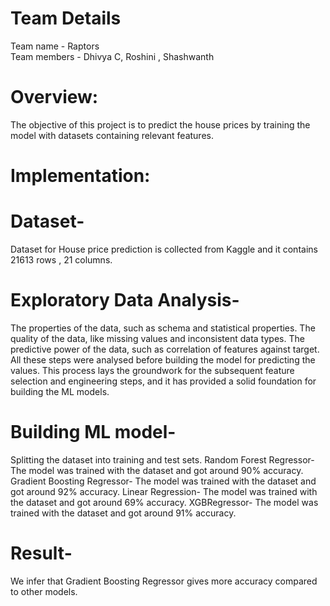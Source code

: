 # Team Details
Team name - Raptors <br>
Team members - Dhivya C, Roshini , Shashwanth
# Overview:
The objective of this project is to predict the house prices by training the model with datasets containing relevant features.

# Implementation:

# Dataset- 
Dataset for House price prediction is collected from Kaggle and it contains 21613 rows , 21 columns.

# Exploratory Data Analysis-
The properties of the data, such as schema and statistical properties.
The quality of the data, like missing values and inconsistent data types.
The predictive power of the data, such as correlation of features against target.
All these steps were analysed before building the model for predicting the values.
This process lays the groundwork for the subsequent feature selection and engineering steps, and it has provided a solid foundation for building the ML models. 

# Building ML model-
Splitting the dataset into training and test sets.
Random Forest Regressor-
The model was trained with the dataset and got around  90% accuracy.
Gradient Boosting Regressor-
The model was trained with the dataset and got around  92% accuracy.
Linear Regression-
The model was trained with the dataset and got around  69% accuracy.
XGBRegressor-
The model was trained with the dataset and got around  91% accuracy.

# Result-
We infer that Gradient Boosting Regressor gives more accuracy compared to other models.
